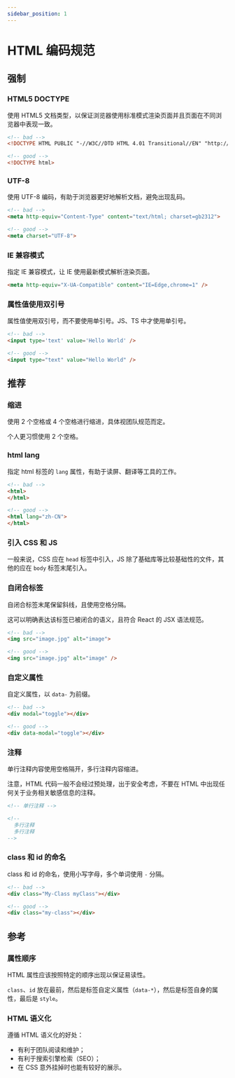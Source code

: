 ```yaml
---
sidebar_position: 1
---
```


# HTML 编码规范

## 强制

### HTML5 DOCTYPE

使用 HTML5 文档类型，以保证浏览器使用标准模式渲染页面并且页面在不同浏览器中表现一致。

```html
<!-- bad -->
<!DOCTYPE HTML PUBLIC "-//W3C//DTD HTML 4.01 Transitional//EN" "http://www.w3.org/TR/html4/loose.dtd">

<!-- good -->
<!DOCTYPE html>
```

### UTF-8

使用 UTF-8 编码，有助于浏览器更好地解析文档，避免出现乱码。

```html
<!-- bad -->
<meta http-equiv="Content-Type" content="text/html; charset=gb2312">

<!-- good -->
<meta charset="UTF-8">
```

### IE 兼容模式

指定 IE 兼容模式，让 IE 使用最新模式解析渲染页面。

```html
<meta http-equiv="X-UA-Compatible" content="IE=Edge,chrome=1" />
```

### 属性值使用双引号

属性值使用双引号，而不要使用单引号。JS、TS 中才使用单引号。

```html
<!-- bad -->
<input type='text' value='Hello World' />

<!-- good -->
<input type="text" value="Hello World" />
```

## 推荐

### 缩进

使用 2 个空格或 4 个空格进行缩进，具体视团队规范而定。

个人更习惯使用 2 个空格。

### html lang

指定 html 标签的 `lang` 属性，有助于读屏、翻译等工具的工作。

```html
<!-- bad -->
<html>
</html>

<!-- good -->
<html lang="zh-CN">
</html>
```

### 引入 CSS 和 JS

一般来说，CSS 应在 `head` 标签中引入，JS 除了基础库等比较基础性的文件，其他的应在 `body` 标签末尾引入。

### 自闭合标签

自闭合标签末尾保留斜线，且使用空格分隔。

这可以明确表达该标签已被闭合的语义，且符合 React 的 JSX 语法规范。

```html
<!-- bad -->
<img src="image.jpg" alt="image">

<!-- good -->
<img src="image.jpg" alt="image" />
```

### 自定义属性

自定义属性，以 `data-` 为前缀。

```html
<!-- bad -->
<div modal="toggle"></div>

<!-- good -->
<div data-modal="toggle"></div>
```

### 注释

单行注释内容使用空格隔开，多行注释内容缩进。

注意，HTML 代码一般不会经过预处理，出于安全考虑，不要在 HTML 中出现任何关于业务相关敏感信息的注释。

```html
<!-- 单行注释 -->

<!--
  多行注释
  多行注释
-->
```

### class 和 id 的命名

class 和 id 的命名，使用小写字母，多个单词使用 `-` 分隔。

```html
<!-- bad -->
<div class="My-Class myClass"></div>

<!-- good -->
<div class="my-class"></div>
```

## 参考

### 属性顺序

HTML 属性应该按照特定的顺序出现以保证易读性。

`class`、`id` 放在最前，然后是标签自定义属性（`data-*`），然后是标签自身的属性，最后是 `style`。

### HTML 语义化

遵循 HTML 语义化的好处：
- 有利于团队阅读和维护；
- 有利于搜索引擎检索（SEO）；
- 在 CSS 意外挂掉时也能有较好的展示。
